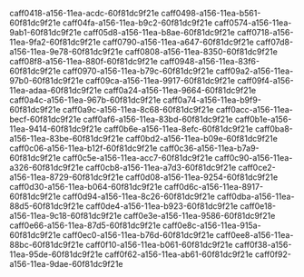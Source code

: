 
 caff0418-a156-11ea-acdc-60f81dc9f21e
 caff0498-a156-11ea-b561-60f81dc9f21e
 caff04fa-a156-11ea-b9c2-60f81dc9f21e
 caff0574-a156-11ea-9ab1-60f81dc9f21e
 caff05d8-a156-11ea-b8ae-60f81dc9f21e
 caff0718-a156-11ea-9fa2-60f81dc9f21e
 caff0790-a156-11ea-a647-60f81dc9f21e
 caff07d8-a156-11ea-9e78-60f81dc9f21e
 caff0808-a156-11ea-8350-60f81dc9f21e
 caff08f8-a156-11ea-880f-60f81dc9f21e
 caff0948-a156-11ea-83f6-60f81dc9f21e
 caff0970-a156-11ea-b79c-60f81dc9f21e
 caff09a2-a156-11ea-97b0-60f81dc9f21e
 caff09ca-a156-11ea-9917-60f81dc9f21e
 caff09f4-a156-11ea-adaa-60f81dc9f21e
 caff0a24-a156-11ea-9664-60f81dc9f21e
 caff0a4c-a156-11ea-967b-60f81dc9f21e
 caff0a74-a156-11ea-b9f9-60f81dc9f21e
 caff0a9c-a156-11ea-8c68-60f81dc9f21e
 caff0acc-a156-11ea-becf-60f81dc9f21e
 caff0af6-a156-11ea-83bd-60f81dc9f21e
 caff0b1e-a156-11ea-9414-60f81dc9f21e
 caff0b6e-a156-11ea-8efc-60f81dc9f21e
 caff0ba8-a156-11ea-83be-60f81dc9f21e
 caff0bd2-a156-11ea-b09e-60f81dc9f21e
 caff0c06-a156-11ea-b12f-60f81dc9f21e
 caff0c36-a156-11ea-b7a9-60f81dc9f21e
 caff0c5e-a156-11ea-acc7-60f81dc9f21e
 caff0c90-a156-11ea-a326-60f81dc9f21e
 caff0cb8-a156-11ea-a7d3-60f81dc9f21e
 caff0ce2-a156-11ea-8729-60f81dc9f21e
 caff0d08-a156-11ea-9254-60f81dc9f21e
 caff0d30-a156-11ea-b064-60f81dc9f21e
 caff0d6c-a156-11ea-8917-60f81dc9f21e
 caff0d94-a156-11ea-8c26-60f81dc9f21e
 caff0dba-a156-11ea-88d5-60f81dc9f21e
 caff0de4-a156-11ea-b923-60f81dc9f21e
 caff0e18-a156-11ea-9c18-60f81dc9f21e
 caff0e3e-a156-11ea-9586-60f81dc9f21e
 caff0e66-a156-11ea-87d5-60f81dc9f21e
 caff0e8c-a156-11ea-915a-60f81dc9f21e
 caff0ec0-a156-11ea-b76d-60f81dc9f21e
 caff0ee8-a156-11ea-88bc-60f81dc9f21e
 caff0f10-a156-11ea-b061-60f81dc9f21e
 caff0f38-a156-11ea-95de-60f81dc9f21e
 caff0f62-a156-11ea-ab61-60f81dc9f21e
 caff0f92-a156-11ea-9dae-60f81dc9f21e